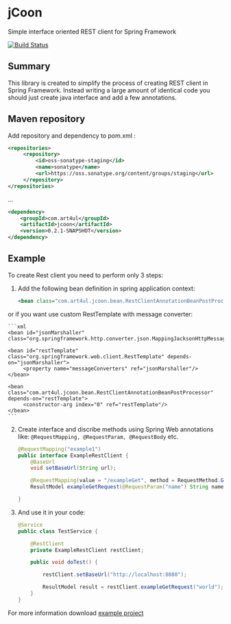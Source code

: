 jCoon
=====

Simple interface oriented REST client for Spring Framework


[![Build Status](https://travis-ci.org/art4ul/jcoon.svg?branch=master)](https://travis-ci.org/art4ul/jcoon)

Summary
-------
This library is created to simplify the process of creating REST client in Spring Framework. Instead writing a large amount of identical code you should just create java interface and add a few annotations.

Maven repository
-------
Add repository and dependency to pom.xml :
```xml
<repositories>
     <repository>
         <id>oss-sonatype-staging</id>
         <name>sonatype</name>
         <url>https://oss.sonatype.org/content/groups/staging</url>
     </repository>
</repositories>
```
...
```xml
<dependency>
    <groupId>com.art4ul</groupId>
    <artifactId>jcoon</artifactId>
    <version>0.2.1-SNAPSHOT</version>
</dependency>
```

Example
-------
To create Rest client you need to perform only 3 steps:

1. Add the following bean definition in spring application context:

    ```xml
    <bean class="com.art4ul.jcoon.bean.RestClientAnnotationBeanPostProcessor"/>
    ```

  or if you want use custom RestTemplate with message converter:

    ```xml
    <bean id="jsonMarshaller" class="org.springframework.http.converter.json.MappingJacksonHttpMessageConverter"/>

    <bean id="restTemplate" class="org.springframework.web.client.RestTemplate" depends-on="jsonMarshaller">
         <property name="messageConverters" ref="jsonMarshaller"/>
    </bean>

    <bean class="com.art4ul.jcoon.bean.RestClientAnnotationBeanPostProcessor" depends-on="restTemplate">
         <constructor-arg index="0" ref="restTemplate"/>
    </bean>
    ```

2. Create interface and discribe methods using Spring Web annotations like: ``` @RequestMapping, @RequestParam, @RequestBody ``` etc.

    ``` java
    @RequestMapping("example1")
    public interface ExampleRestClient {
        @BaseUrl
        void setBaseUrl(String url);

        @RequestMapping(value = "/exampleGet", method = RequestMethod.GET)
        ResultModel exampleGetRequest(@RequestParam("name") String name);

    }
    ```

3. And use it in your code:

    ``` java
    @Service
    public class TestService {

        @RestClient
        private ExampleRestClient restClient;

        public void doTest() {

            restClient.setBaseUrl("http://localhost:8080");

            ResultModel result = restClient.exampleGetRequest("world");
        }
    }
    ```

For more information download [example project](https://github.com/art4ul/jcoon-example)
